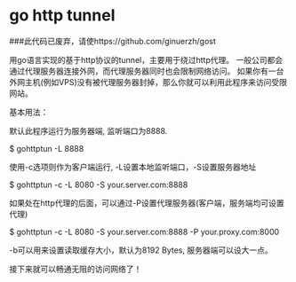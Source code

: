 go http tunnel
==============

###此代码已废弃，请使https://github.com/ginuerzh/gost

用go语言实现的基于http协议的tunnel，主要用于绕过http代理。
一般公司都会通过代理服务器连接外网，而代理服务器同时也会限制网络访问。
如果你有一台外网主机(例如VPS)没有被代理服务器封掉，那么你就可以利用此程序来访问受限网站。

基本用法：

默认此程序运行为服务器端, 监听端口为8888.

$ gohttptun -L 8888

使用-c选项则作为客户端运行, -L设置本地监听端口，-S设置服务器地址

$ gohttptun -c -L 8080 -S your.server.com:8888

如果处在http代理的后面，可以通过-P设置代理服务器(客户端，服务端均可设置代理)

$ gohttptun -c -L 8080 -S your.server.com:8888 -P your.proxy.com:8000

-b可以用来设置读取缓存大小，默认为8192 Bytes, 服务器端可以设大一点。

接下来就可以畅通无阻的访问网络了！
